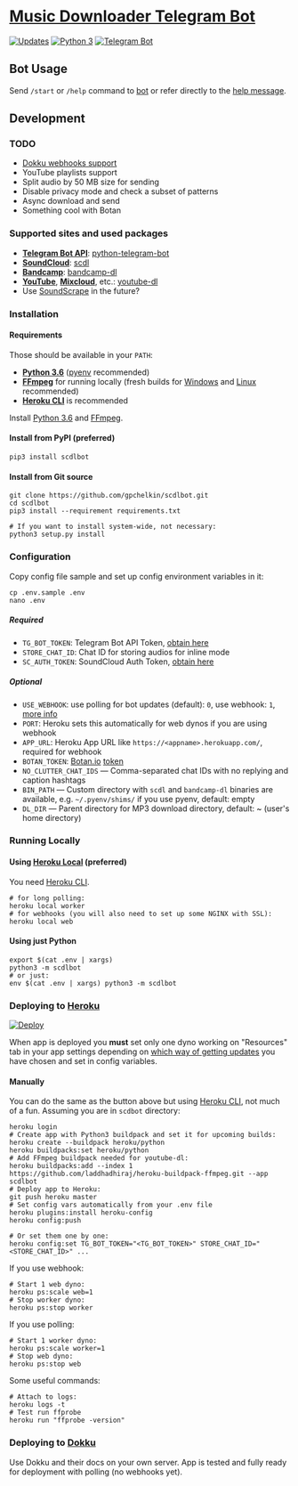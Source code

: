 # [Music Downloader Telegram Bot](https://t.me/scdlbot)

[![Updates](https://pyup.io/repos/github/gpchelkin/scdlbot/shield.svg?token=376ffde2-5188-4912-bf3c-5f316e52d43f)](https://pyup.io/repos/github/gpchelkin/scdlbot/)
[![Python 3](https://pyup.io/repos/github/gpchelkin/scdlbot/python-3-shield.svg?token=376ffde2-5188-4912-bf3c-5f316e52d43f)](https://pyup.io/repos/github/gpchelkin/scdlbot/)
[![Telegram Bot](https://img.shields.io/badge/telegram-bot-blue.svg)](https://t.me/scdlbot)


## Bot Usage

Send `/start` or `/help` command to [bot](https://t.me/scdlbot) or refer directly to the [help message](scdlbot/messages/help.tg.md).

## Development

### TODO
- [Dokku webhooks support](https://github.com/python-telegram-bot/python-telegram-bot/wiki/Webhooks#using-haproxy-with-one-subdomain-per-bot)
- YouTube playlists support
- Split audio by 50 MB size for sending
- Disable privacy mode and check a subset of patterns
- Async download and send
- Something cool with Botan

### Supported sites and used packages

- [**Telegram Bot API**](https://core.telegram.org/bots/api): [python-telegram-bot](https://github.com/python-telegram-bot/python-telegram-bot)
- [**SoundCloud**](https://soundcloud.com): [scdl](https://github.com/flyingrub/scdl)
- [**Bandcamp**](https://bandcamp.com): [bandcamp-dl](https://github.com/iheanyi/bandcamp-dl)
- [**YouTube**](https://www.youtube.com/), [**Mixcloud**](https://www.mixcloud.com/), etc.: [youtube-dl](https://rg3.github.io/youtube-dl)
- Use [SoundScrape](https://github.com/Miserlou/SoundScrape) in the future?


### Installation

#### Requirements
Those should be available in your `PATH`:
- [**Python 3.6**](https://www.python.org/) ([pyenv](https://github.com/pyenv/pyenv) recommended)
- [**FFmpeg**](https://ffmpeg.org/download.html) for running locally (fresh builds for [Windows](https://ffmpeg.zeranoe.com/builds/) and [Linux](https://johnvansickle.com/ffmpeg/) recommended)
- [**Heroku CLI**](https://cli.heroku.com/) is recommended

Install [Python 3.6]() and [FFmpeg](https://ffmpeg.org/download.html).

#### Install from PyPI (preferred)
```
pip3 install scdlbot
```

#### Install from Git source
```
git clone https://github.com/gpchelkin/scdlbot.git
cd scdlbot
pip3 install --requirement requirements.txt

# If you want to install system-wide, not necessary:
python3 setup.py install
```

### Configuration

Copy config file sample and set up config environment variables in it:
```
cp .env.sample .env
nano .env
```

##### Required
- `TG_BOT_TOKEN`: Telegram Bot API Token, [obtain here](https://t.me/BotFather)
- `STORE_CHAT_ID`: Chat ID for storing audios for inline mode
- `SC_AUTH_TOKEN`: SoundCloud Auth Token, [obtain here](https://flyingrub.github.io/scdl/)

##### Optional
- `USE_WEBHOOK`: use polling for bot updates (default): `0`, use webhook: `1`, [more info](https://core.telegram.org/bots/api#getting-updates)
- `PORT`: Heroku sets this automatically for web dynos if you are using webhook
- `APP_URL`: Heroku App URL like `https://<appname>.herokuapp.com/`, required for webhook
- `BOTAN_TOKEN`: [Botan.io](http://botan.io/) [token](http://appmetrica.yandex.com/)
- `NO_CLUTTER_CHAT_IDS` — Comma-separated chat IDs with no replying and caption hashtags
- `BIN_PATH` — Custom directory with `scdl` and `bandcamp-dl` binaries are available, e.g. `~/.pyenv/shims/` if you use pyenv, default: empty
- `DL_DIR` — Parent directory for MP3 download directory, default: ~ (user's home directory)


### Running Locally

#### Using [Heroku Local](https://devcenter.heroku.com/articles/heroku-local#run-your-app-locally-using-the-heroku-local-command-line-tool) (preferred)
You need [Heroku CLI](https://cli.heroku.com/).
```
# for long polling:
heroku local worker
# for webhooks (you will also need to set up some NGINX with SSL):
heroku local web
```

#### Using just Python
```
export $(cat .env | xargs)
python3 -m scdlbot
# or just:
env $(cat .env | xargs) python3 -m scdlbot
```


### Deploying to [Heroku](https://heroku.com/)

[![Deploy](https://www.herokucdn.com/deploy/button.svg)](https://heroku.com/deploy)

When app is deployed you **must** set only one dyno working on "Resources" tab in your app settings depending on [which way of getting updates](https://core.telegram.org/bots/api#getting-updates) you have chosen and set in config variables.


#### Manually
You can do the same as the button above but using [Heroku CLI](https://cli.heroku.com/), not much of a fun. Assuming you are in `scdbot` directory:

```
heroku login
# Create app with Python3 buildpack and set it for upcoming builds:
heroku create --buildpack heroku/python
heroku buildpacks:set heroku/python
# Add FFmpeg buildpack needed for youtube-dl:
heroku buildpacks:add --index 1 https://github.com/laddhadhiraj/heroku-buildpack-ffmpeg.git --app scdlbot
# Deploy app to Heroku:
git push heroku master
# Set config vars automatically from your .env file
heroku plugins:install heroku-config
heroku config:push

# Or set them one by one:
heroku config:set TG_BOT_TOKEN="<TG_BOT_TOKEN>" STORE_CHAT_ID="<STORE_CHAT_ID>" ...
```

If you use webhook:
```
# Start 1 web dyno:
heroku ps:scale web=1
# Stop worker dyno:
heroku ps:stop worker
```

If you use polling:
```
# Start 1 worker dyno:
heroku ps:scale worker=1
# Stop web dyno:
heroku ps:stop web
```

Some useful commands:
```
# Attach to logs:
heroku logs -t
# Test run ffprobe
heroku run "ffprobe -version"
```

### Deploying to [Dokku](https://github.com/dokku/dokku)

Use Dokku and their docs on your own server. App is tested and fully ready for deployment with polling (no webhooks yet).
